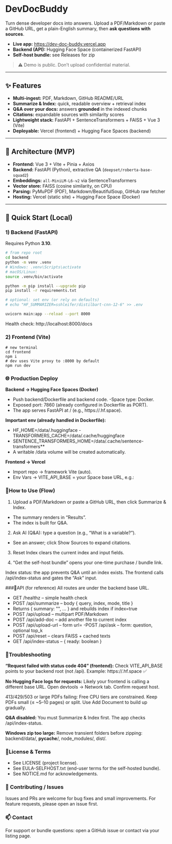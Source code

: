 # DevDocBuddy

Turn dense developer docs into answers. Upload a PDF/Markdown or paste a GitHub URL, get a plain-English summary, then **ask questions with sources**.

- **Live app:** https://dev-doc-buddy.vercel.app  
- **Backend (API):** Hugging Face Space (containerized FastAPI)  
- **Self-host bundle:** see Releases for zip

> ⚠️ Demo is public. Don’t upload confidential material.

---

## ✨ Features

- **Multi-ingest:** PDF, Markdown, GitHub README/URL
- **Summarize & Index:** quick, readable overview + retrieval index
- **Q&A over your docs:** answers **grounded** in the indexed chunks
- **Citations:** expandable sources with similarity scores
- **Lightweight stack:** FastAPI + SentenceTransformers + FAISS + Vue 3 (Vite)
- **Deployable:** Vercel (frontend) + Hugging Face Spaces (backend)

---

## 🧱 Architecture (MVP)

- **Frontend:** Vue 3 + Vite + Pinia + Axios  
- **Backend:** FastAPI (Python), extractive QA (`deepset/roberta-base-squad2`)  
- **Embeddings:** `all-MiniLM-L6-v2` via SentenceTransformers  
- **Vector store:** FAISS (cosine similarity, on CPU)  
- **Parsing:** PyMuPDF (PDF), Markdown/BeautifulSoup, GitHub raw fetcher  
- **Hosting:** Vercel (static site) + Hugging Face Space (Docker)  

---

## 🚀 Quick Start (Local)

### 1) Backend (FastAPI)

Requires Python **3.10**.

```bash
# from repo root
cd backend
python -m venv .venv
# Windows: .venv\Scripts\activate
# macOS/Linux:
source .venv/bin/activate

python -m pip install --upgrade pip
pip install -r requirements.txt

# optional: set env (or rely on defaults)
# echo "HF_SUMMARIZER=sshleifer/distilbart-cnn-12-6" >> .env

uvicorn main:app --reload --port 8000
```

Health check: http://localhost:8000/docs

### 2) Frontend (Vite)
```
# new terminal
cd frontend
npm i
# dev uses Vite proxy to :8000 by default
npm run dev
```

### 🌐 Production Deploy

**Backend → Hugging Face Spaces (Docker)**
- Push backend/Dockerfile and backend code.
 -Space type: Docker.
- Exposed port: 7860 (already configured in Dockerfile as PORT).
- The app serves FastAPI at / (e.g., https://<space>.hf.space).

**Important env (already handled in Dockerfile):**
- HF_HOME=/data/.huggingface
 -TRANSFORMERS_CACHE=/data/.cache/huggingface
- SENTENCE_TRANSFORMERS_HOME=/data/.cache/sentence-transformers**
- A writable /data volume will be created automatically.

**Frontend → Vercel**
- Import repo → framework Vite (auto).
- Env Vars → VITE_API_BASE = your Space base URL, e.g.:

### 🧪How to Use (Flow)
1. Upload a PDF/Markdown or paste a GitHub URL, then click Summarize & Index.
- The summary renders in “Results”.
- The index is built for Q&A.

2. Ask AI (Q&A): type a question (e.g., “What is a variable?”).
- See an answer; click Show Sources to expand citations.

3. Reset Index clears the current index and input fields.

4. “Get the self-host bundle” opens your one-time purchase / bundle link.

Index status: the app prevents Q&A until an index exists.
The frontend calls /api/index-status and gates the “Ask” input.

###🔌API (for reference)
All routes are under the backend base URL.
- GET /healthz – simple health check
- POST /api/summarize – body { query, index, mode, title }
- Returns { summary: "<html>", ... } and rebuilds index if index=true
- POST /api/upload – multipart PDF/Markdown
- POST /api/add-doc – add another file to current index
- POST /api/upload-url – form url=<github-url>
 -POST /api/ask – form: question, optional top_k
- POST /api/reset – clears FAISS + cached texts
- GET /api/index-status – { ready: boolean }

### 🧯Troubleshooting

**“Request failed with status code 404” (frontend):**
Check VITE_API_BASE points to your backend root (not /api).
Example: https://<space>.hf.space ✅

**No Hugging Face logs for requests:**
Likely your frontend is calling a different base URL. Open devtools → Network tab. Confirm request host.

413/429/503 or large PDFs failing:
Free CPU tiers are constrained. Keep PDFs small (≤ ~5–10 pages) or split. Use Add Document to build up gradually.

**Q&A disabled:**
You must Summarize & Index first. The app checks /api/index-status.

**Windows zip too large:**
Remove transient folders before zipping: backend/data/, __pycache__/, node_modules/, dist/.

### 🔐License & Terms
- See LICENSE (project license).
- See EULA-SELFHOST.txt (end-user terms for the self-hosted bundle).
- See NOTICE.md for acknowledgements.

### 🙌 Contributing / Issues

Issues and PRs are welcome for bug fixes and small improvements.
For feature requests, please open an issue first.

### 📫 Contact
For support or bundle questions: open a GitHub issue or contact via your listing page.
